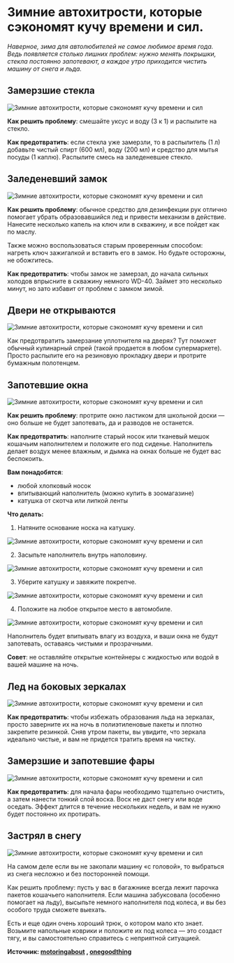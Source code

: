 # Зимние автохитрости, которые сэкономят кучу времени и сил.
_Наверное, зима для автолюбителей не самое любимое время года. Ведь появляется столько лишних проблем: нужно менять покрышки, стекла постоянно запотевают, а каждое утро приходится чистить машину от снега и льда._

## Замерзшие стекла
![Зимние автохитрости, которые сэкономят кучу времени и сил](/images/Auto/winter_huk_001.jpg 'Зимние автохитрости, которые сэкономят кучу времени и сил')

**Как решить проблему**: смешайте уксус и воду (3 к 1) и распылите на стекло.

**Как предотвратить**: если стекла уже замерзли, то в распылитель (1 л) добавьте чистый спирт (600 мл), воду (200 мл) и средство для мытья посуды (1 каплю). Распылите смесь на заледеневшее стекло.

## Заледеневший замок
![Зимние автохитрости, которые сэкономят кучу времени и сил](/images/Auto/winter_huk_002.jpg 'Зимние автохитрости, которые сэкономят кучу времени и сил')

**Как решить проблему**: обычное средство для дезинфекции рук отлично помогает убрать образовавшийся лед и привести механизм в действие. Нанесите несколько капель на ключ или в скважину, и все пойдет как по маслу.

Также можно воспользоваться старым проверенным способом: нагреть ключ зажигалкой и вставить его в замок. Но будьте осторожны, не обожгитесь.

**Как предотвратить**: чтобы замок не замерзал, до начала сильных холодов впрысните в скважину немного WD-40. Займет это несколько минут, но зато избавит от проблем с замком зимой.

## Двери не открываются
![Зимние автохитрости, которые сэкономят кучу времени и сил](/images/Auto/winter_huk_003.jpg 'Зимние автохитрости, которые сэкономят кучу времени и сил')

Как предотвратить замерзание уплотнителя на дверях? Тут поможет обычный кулинарный спрей (такой продается в любом супермаркете). Просто распылите его на резиновую прокладку двери и протрите бумажным полотенцем.

## Запотевшие окна
![Зимние автохитрости, которые сэкономят кучу времени и сил](/images/Auto/winter_huk_004.jpg 'Зимние автохитрости, которые сэкономят кучу времени и сил')

**Как решить проблему**: протрите окно ластиком для школьной доски — оно больше не будет запотевать, да и разводов не останется.

**Как предотвратить**: наполните старый носок или тканевый мешок кошачьим наполнителем и положите его под сиденье. Наполнитель делает воздух менее влажным, и дымка на окнах больше не будет вас беспокоить.

**Вам понадобятся**:

- любой хлопковый носок
- впитывающий наполнитель (можно купить в зоомагазине)
- катушка от скотча или липкой ленты

**Что делать:**

1. Натяните основание носка на катушку.

  ![Зимние автохитрости, которые сэкономят кучу времени и сил](/images/Auto/winter_huk_0041.jpg 'Зимние автохитрости, которые сэкономят кучу времени и сил')

2. Засыпьте наполнитель внутрь наполовину.

  ![Зимние автохитрости, которые сэкономят кучу времени и сил](/images/Auto/winter_huk_0042.jpg 'Зимние автохитрости, которые сэкономят кучу времени и сил')

3. Уберите катушку и завяжите покрепче.

  ![Зимние автохитрости, которые сэкономят кучу времени и сил](/images/Auto/winter_huk_0043.jpg 'Зимние автохитрости, которые сэкономят кучу времени и сил')

4. Положите на любое открытое место в автомобиле.

  ![Зимние автохитрости, которые сэкономят кучу времени и сил](/images/Auto/winter_huk_0044.jpg 'Зимние автохитрости, которые сэкономят кучу времени и сил')

Наполнитель будет впитывать влагу из воздуха, и ваши окна не будут запотевать, оставаясь чистыми и прозрачными.

**Совет**: не оставляйте открытые контейнеры с жидкостью или водой в вашей машине на ночь.

## Лед на боковых зеркалах
![Зимние автохитрости, которые сэкономят кучу времени и сил](/images/Auto/winter_huk_005.jpg 'Зимние автохитрости, которые сэкономят кучу времени и сил')

**Как предотвратить**: чтобы избежать образования льда на зеркалах, просто заверните их на ночь в полиэтиленовые пакеты и плотно закрепите резинкой. Сняв утром пакеты, вы увидите, что зеркала идеально чистые, и вам не придется тратить время на чистку.

## Замерзшие и запотевшие фары
![Зимние автохитрости, которые сэкономят кучу времени и сил](/images/Auto/winter_huk_006.jpg 'Зимние автохитрости, которые сэкономят кучу времени и сил')

**Как предотвратить**: для начала фары необходимо тщательно очистить, а затем нанести тонкий слой воска. Воск не даст снегу или воде оседать. Эффект длится в течение нескольких недель, и вам не нужно будет постоянно их протирать.

## Застрял в снегу
![Зимние автохитрости, которые сэкономят кучу времени и сил](/images/Auto/winter_huk_007.jpg 'Зимние автохитрости, которые сэкономят кучу времени и сил')

На самом деле если вы не закопали машину «с головой», то выбраться из снега несложно и без посторонней помощи.

Как решить проблему: пусть у вас в багажнике всегда лежит парочка пакетов кошачьего наполнителя. Если машина забуксовала (особенно помогает на льду), высыпьте немного наполнителя под колеса, и вы без особого труда сможете выехать.

Есть и еще один очень хороший трюк, о котором мало кто знает. Возьмите напольные коврики и положите их под колеса — это создаст тягу, и вы самостоятельно справитесь с неприятной ситуацией.

**Источник: [motoringabout](http://www.motoringabout.com/26-car-hacks-that-actually-work/) , [onegoodthing](http://www.onegoodthingbyjillee.com/2016/01/25-clever-car-hacks-help-survive-winter.html)**

